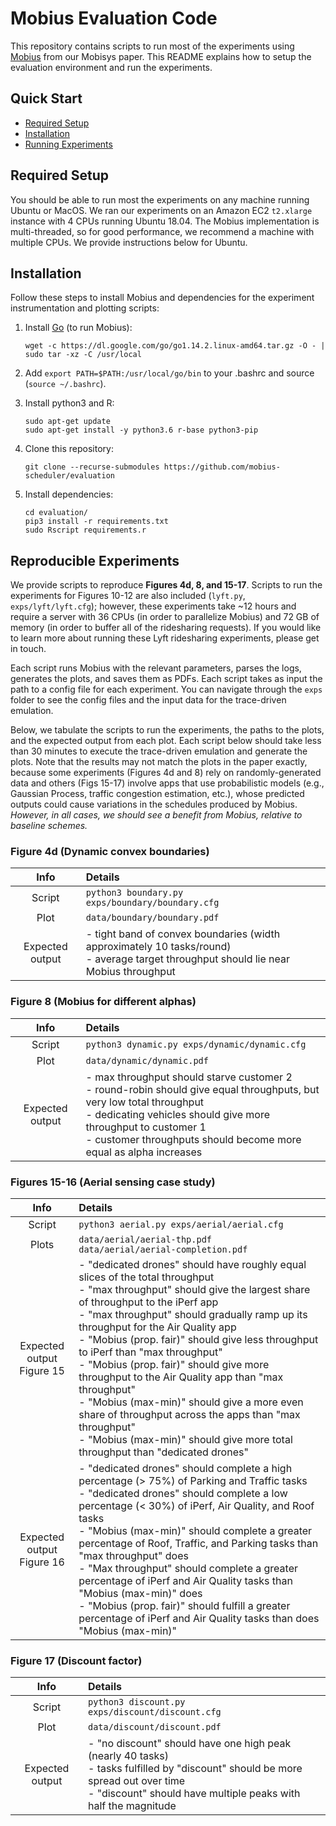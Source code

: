 # Mobius Evaluation Code

This repository contains scripts to run most of the experiments using [Mobius](https://github.com/mobius-scheduler/mobius) from our Mobisys paper. This README explains how to setup the evaluation environment and run the experiments.

## Quick Start
* [Required Setup](#required-setup)
* [Installation](#installation)
* [Running Experiments](#reproducible-experiments)

## Required Setup
You should be able to run most the experiments on any machine running Ubuntu or MacOS. We ran our experiments on an Amazon EC2 `t2.xlarge` instance with 4 CPUs running Ubuntu 18.04. The Mobius implementation is multi-threaded, so for good performance, we recommend a machine with multiple CPUs. We provide instructions below for Ubuntu.

## Installation
Follow these steps to install Mobius and dependencies for the experiment instrumentation and plotting scripts:
1. Install [Go](https://golang.org/doc/install) (to run Mobius):
    ```
    wget -c https://dl.google.com/go/go1.14.2.linux-amd64.tar.gz -O - | sudo tar -xz -C /usr/local
    ```
    
2. Add `export PATH=$PATH:/usr/local/go/bin` to your .bashrc and source (`source ~/.bashrc`).

3. Install python3 and R:
    ```
    sudo apt-get update
    sudo apt-get install -y python3.6 r-base python3-pip
    ```

4. Clone this repository:
    ```
    git clone --recurse-submodules https://github.com/mobius-scheduler/evaluation
    ```

5. Install dependencies:
    ```
    cd evaluation/
    pip3 install -r requirements.txt
    sudo Rscript requirements.r
    ```

## Reproducible Experiments
We provide scripts to reproduce **Figures 4d, 8, and 15-17**. Scripts to run the experiments for Figures 10-12 are also included (`lyft.py`, `exps/lyft/lyft.cfg`); however, these experiments take ~12 hours and require a server with 36 CPUs (in order to parallelize Mobius) and 72 GB of memory (in order to buffer all of the ridesharing requests). If you would like to learn more about running these Lyft ridesharing experiments, please get in touch.

Each script runs Mobius with the relevant parameters, parses the logs, generates the plots, and saves them as PDFs. Each script takes as input the path to a config file for each experiment. You can navigate through the `exps` folder to see the config files and the input data for the trace-driven emulation.

Below, we tabulate the scripts to run the experiments, the paths to the plots, and the expected output from each plot. Each script below should take less than 30 minutes to execute the trace-driven emulation and generate the plots. Note that the results may not match the plots in the paper exactly, because some experiments (Figures 4d and 8) rely on randomly-generated data and others (Figs 15-17) involve apps that use probabilistic models (e.g., Gaussian Process, traffic congestion estimation, etc.), whose predicted outputs could cause variations in the schedules produced by Mobius. _However, in all cases, we should see a benefit from Mobius, relative to baseline schemes._

### Figure 4d (Dynamic convex boundaries)
| Info            |  Details                               |
| :----:          | :----                                |
| Script          | `python3 boundary.py exps/boundary/boundary.cfg` |
| Plot            | `data/boundary/boundary.pdf`                   |
| Expected output | - tight band of convex boundaries (width approximately 10 tasks/round)<br>- average target throughput should lie near Mobius throughput |

### Figure 8 (Mobius for different alphas)
| Info            |  Details                                        |
| :----:          | :----                                         |
| Script          | `python3 dynamic.py exps/dynamic/dynamic.cfg` |
| Plot            | `data/dynamic/dynamic.pdf`                      |
| Expected output | - max throughput should starve customer 2<br>- round-robin should give equal throughputs, but very low total throughput<br>- dedicating vehicles should give more throughput to customer 1<br>- customer throughputs should become more equal as alpha increases |

### Figures 15-16 (Aerial sensing case study)
| Info            |  Details                                                        |
| :----:          | :----                                                         |
| Script          | `python3 aerial.py exps/aerial/aerial.cfg`                    |
| Plots           | `data/aerial/aerial-thp.pdf`<br>`data/aerial/aerial-completion.pdf` |
| Expected output<br>Figure 15 | - "dedicated drones" should have roughly equal slices of the total throughput<br>- "max throughput" should give the largest share of throughput to the iPerf app<br>- "max throughput" should gradually ramp up its throughput for the Air Quality app<br>- "Mobius (prop. fair)" should give less throughput to iPerf than "max throughput"<br>- "Mobius (prop. fair)" should give more throughput to the Air Quality app than "max throughput"<br>- "Mobius (max-min)" should give a more even share of throughput across the apps than "max throughput"<br>- "Mobius (max-min)" should give more total throughput than "dedicated drones" |
| Expected output<br>Figure 16 | - "dedicated drones" should complete a high percentage (> 75%) of Parking and Traffic tasks<br> - "dedicated drones" should complete a low percentage (< 30%) of iPerf, Air Quality, and Roof tasks<br>- "Mobius (max-min)" should complete a greater percentage of Roof, Traffic, and Parking tasks than "max throughput" does<br>- "Max throughput" should complete a greater percentage of iPerf and Air Quality tasks than "Mobius (max-min)" does<br> - "Mobius (prop. fair)" should fulfill a greater percentage of iPerf and Air Quality tasks than does "Mobius (max-min)"|

### Figure 17 (Discount factor)
| Info            |  Details                                                        |
| :----:          | :----                                                         |
| Script          | `python3 discount.py exps/discount/discount.cfg`              |
| Plot            | `data/discount/discount.pdf`                                    |
| Expected output | - "no discount" should have one high peak (nearly 40 tasks)<br>- tasks fulfilled by "discount" should be more spread out over time<br>- "discount" should have multiple peaks with half the magnitude |
